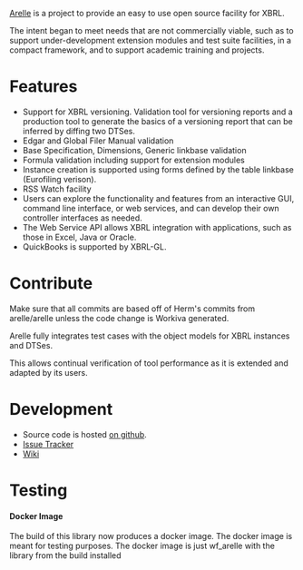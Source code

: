 [Arelle](http://arelle.org/) is a project to provide an easy to use open source facility for XBRL.

The intent began to meet needs that are not commercially viable, such as to
support under-development extension modules and test suite facilities, in a
compact framework, and to support academic training and projects.

Features
========
* Support for XBRL versioning. 
Validation tool for versioning reports and a production tool to generate the basics of a 
versioning report that can be inferred by diffing two DTSes. 
* Edgar and Global Filer Manual validation 
* Base Specification, Dimensions, Generic linkbase validation 
* Formula validation including support for extension modules
* Instance creation is supported using forms defined by the table linkbase (Eurofiling verison). 
* RSS Watch facility 
* Users can explore the functionality and features from an interactive GUI, command line interface, or web services, and can develop their own controller interfaces as needed.
* The Web Service API allows XBRL integration with applications, such as those in Excel, Java or Oracle.
* QuickBooks is supported by XBRL-GL.

Contribute
==========
Make sure that all commits are based off of Herm's commits from arelle/arelle
unless the code change is Workiva generated.

Arelle fully integrates test cases with the object models for XBRL instances and 
DTSes. 

This allows continual verification of tool performance as it is extended and 
adapted by its users. 

Development
===========
* Source code is hosted [on github](https://github.com/Arelle/Arelle).
* [Issue Tracker](https://arelle.atlassian.net/browse/ARELLE)
* [Wiki](https://arelle.atlassian.net/wiki/display/ARELLE)

# Testing

#### Docker Image

The build of this library now produces a docker image. The docker image is meant for testing purposes. The docker image is just wf_arelle with the library from the build installed
